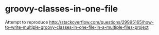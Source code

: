# groovy-classes-in-one-file

Attempt to reproduce http://stackoverflow.com/questions/29995165/how-to-write-multiple-groovy-classes-in-one-file-in-a-multiple-files-project
